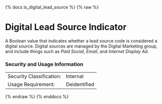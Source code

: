 {% docs is_digital_lead_source %}
{% raw %}

<a name="is_digital_lead_source"></a>
# Digital Lead Source Indicator
A Boolean value that indicates whether a lead source code is considered a digital source.  Digital sources are managed 
by the Digital Marketing group, and include things such as *Paid Social*, *Email*, and *Internet Display Ad*.

### Security and Usage Information
|     |     |
| --- | --- |
| Security Classification: | Internal |
| Usage Requirement:       | Deidentified |

{% endraw %}
{% enddocs %}
